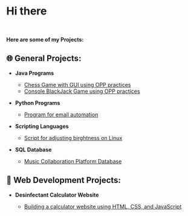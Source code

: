 <h1>Hi there</h1> <br/>

<b>Here are some of my Projects: </b>

<h2>🌐 General Projects:</h2>

- <b>Java Programs</b>
  - [Chess Game with GUI using OPP practices](https://github.com/anushbareyan/chess-java)
  - [Console BlackJack Game using OPP practices](https://github.com/anushbareyan/blackjack-java)
 
- <b>Python Programs</b>
  - [Program for email automation](https://github.com/anushbareyan/email-automation)

- <b>Scripting Languages</b>
  - [Script for adjusting birghtness on Linux](https://github.com/anushbareyan/birghtness-change-on-linux)
 
- <b>SQL Database</b>
  - [Music Collaboration Platform Database](https://github.com/anushbareyan/music-collaboration-db)

<h2>🔧 Web Development Projects:</h2>

- <b>Desinfectant Calculator Website</b>

  - [Building a calculator website using HTML, CSS, and JavaScript](https://github.com/anushbareyan/desinfectant-calculator)

